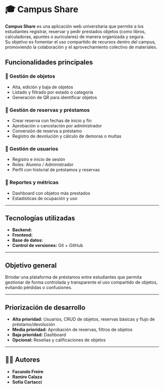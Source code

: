 # 🎓 Campus Share

**Campus Share** es una aplicación web universitaria que permite a los estudiantes registrar, reservar y pedir prestados objetos (como libros, calculadoras, apuntes o auriculares) de manera organizada y segura.  
Su objetivo es fomentar el uso compartido de recursos dentro del campus, promoviendo la colaboración y el aprovechamiento colectivo de materiales.


## Funcionalidades principales

### 🔹 Gestión de objetos
- Alta, edición y baja de objetos
- Listado y filtrado por estado o categoría
- Generación de QR para identificar objetos

### 🔹 Gestión de reservas y préstamos
- Crear reserva con fechas de inicio y fin
- Aprobación o cancelación por administrador
- Conversión de reserva a préstamo
- Registro de devolución y cálculo de demoras o multas

### 🔹 Gestión de usuarios
- Registro e inicio de sesión
- Roles: Alumno / Administrador
- Perfil con historial de préstamos y reservas

### 🔹 Reportes y métricas
- Dashboard con objetos más prestados
- Estadísticas de ocupación y uso

---

## Tecnologías utilizadas
- **Backend:** 
- **Frontend:** 
- **Base de datos:**
- **Control de versiones:** Git + GitHub  

---

## Objetivo general
Brindar una plataforma de préstamos entre estudiantes que permita gestionar de forma controlada y transparente el uso compartido de objetos, evitando pérdidas o confusiones.

---

## Priorización de desarrollo
- **Alta prioridad:** Usuarios, CRUD de objetos, reservas básicas y flujo de préstamo/devolución  
- **Media prioridad:** Aprobación de reservas, filtros de objetos  
- **Baja prioridad:** Dashboard
- **Opcional:** Reseñas y calificaciones de objetos  

---

## 👩‍💻 Autores
- **Facundo Freire**
- **Ramiro Calaza**
- **Sofía Cartacci**


